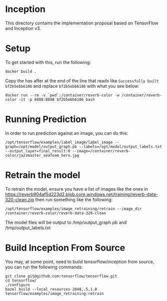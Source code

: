 # Inception
This directory contains the implementation proposal based on TensorFlow and Inception v3.

# Setup
To get started with this, run the following:

```
docker build .
```

Copy the has after at the end of the line that reads like `Successfully built bf2b5ebb6186` and replace `bf2b5ebb6186` with what you see below:

```
docker run --rm -v `pwd`:/container/reverb-color -w /container/reverb-color -it -p 8888:8888 bf2b5ebb6186 bash
```

# Running Prediction
In order to run prediction against an image, you can do this:

```
/opt/tensorflow/examples/label_image/label_image --graph=/opt/model/output_graph.pb --labels=/opt/model/output_labels.txt --output_layer=final_result:0 --image=/container/reverb-color/jazzmaster_seafoam_hero.jpg
```

# Retrain the model
To retrain the model, ensure you have a list of images like the ones in https://reverb904af5d223d2.blob.core.windows.net/training/reverb-data-320-clean.zip
then run something like the following:

```
/opt/tensorflow/examples/image_retraining/retrain --image_dir /container/reverb-color/reverb-data-320-clean
```

The model files will be output to /tmp/output_graph.pb and /tmp/output_labels.txt

# Build Inception From Source
You may, at some point, need to build tensorflow/inception from source, you can run the following commands:

```
git clone git@github.com:tensorflow/tensorflow.git
cd tensorflow/
./configure
bazel build --local_resources 2048,.5,1.0 tensorflow/examples/image_retraining:retrain
```

